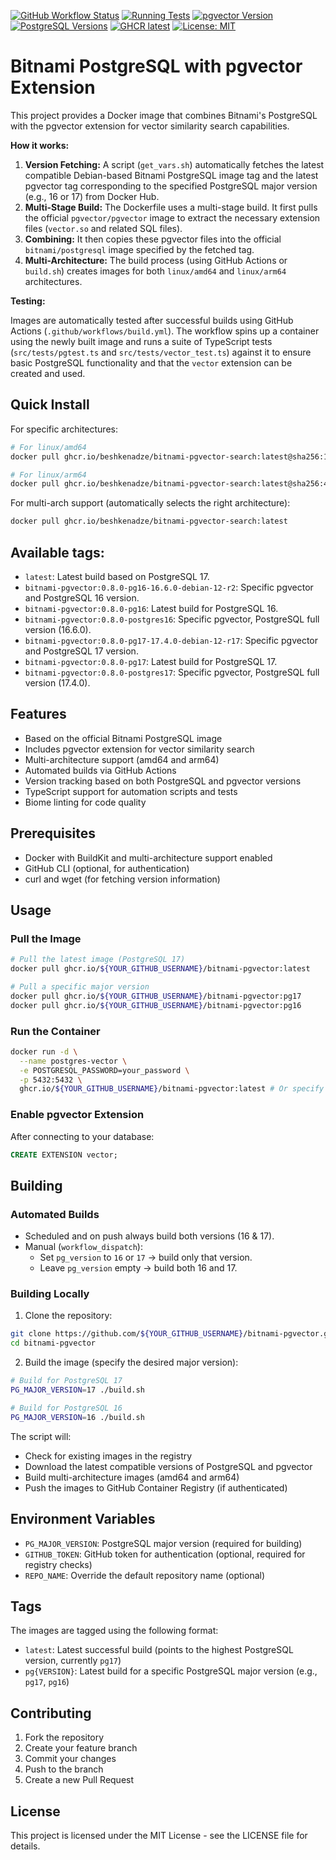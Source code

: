 [![GitHub Workflow Status](https://github.com/beshkenadze/bitnami-pgvector-search/actions/workflows/build.yml/badge.svg)](https://github.com/beshkenadze/bitnami-pgvector-search/actions/workflows/build.yml) [![Running Tests](https://github.com/beshkenadze/bitnami-pgvector-search/actions/workflows/test.yml/badge.svg)](https://github.com/beshkenadze/bitnami-pgvector-search/actions/workflows/test.yml) [![pgvector Version](https://img.shields.io/badge/pgvector-0.8.0-green.svg)](https://github.com/pgvector/pgvector/releases) [![PostgreSQL Versions](https://img.shields.io/badge/PostgreSQL-16%20%7C%2017-blue.svg)](https://www.postgresql.org/) [![GHCR latest](https://img.shields.io/badge/GHCR-latest-blue)](https://github.com/beshkenadze/bitnami-pgvector-search/pkgs/container/bitnami-pgvector) [![License: MIT](https://img.shields.io/badge/License-MIT-yellow.svg)](LICENSE)

# Bitnami PostgreSQL with pgvector Extension

This project provides a Docker image that combines Bitnami's PostgreSQL with the pgvector extension for vector similarity search capabilities.

**How it works:**

1.  **Version Fetching:** A script (`get_vars.sh`) automatically fetches the latest compatible Debian-based Bitnami PostgreSQL image tag and the latest pgvector tag corresponding to the specified PostgreSQL major version (e.g., 16 or 17) from Docker Hub.
2.  **Multi-Stage Build:** The Dockerfile uses a multi-stage build. It first pulls the official `pgvector/pgvector` image to extract the necessary extension files (`vector.so` and related SQL files).
3.  **Combining:** It then copies these pgvector files into the official `bitnami/postgresql` image specified by the fetched tag.
4.  **Multi-Architecture:** The build process (using GitHub Actions or `build.sh`) creates images for both `linux/amd64` and `linux/arm64` architectures.

**Testing:**

Images are automatically tested after successful builds using GitHub Actions (`.github/workflows/build.yml`). The workflow spins up a container using the newly built image and runs a suite of TypeScript tests (`src/tests/pgtest.ts` and `src/tests/vector_test.ts`) against it to ensure basic PostgreSQL functionality and that the `vector` extension can be created and used.

## Quick Install

For specific architectures:

```bash
# For linux/amd64
docker pull ghcr.io/beshkenadze/bitnami-pgvector-search:latest@sha256:1065402f43c9384a0b34a64d6cab0839f9b332b5cb4d75c97161fb12ad25fc92

# For linux/arm64
docker pull ghcr.io/beshkenadze/bitnami-pgvector-search:latest@sha256:4df7853e68c428460c1b529f41e9b5b7dbc7052925c8077980c92c27343dd84f
```

For multi-arch support (automatically selects the right architecture):

```bash
docker pull ghcr.io/beshkenadze/bitnami-pgvector-search:latest
```

## Available tags:

<!-- AVAILABLE_TAGS_START -->

*   `latest`: Latest build based on PostgreSQL 17.
*   `bitnami-pgvector:0.8.0-pg16-16.6.0-debian-12-r2`: Specific pgvector and PostgreSQL 16 version.
*   `bitnami-pgvector:0.8.0-pg16`: Latest build for PostgreSQL 16.
*   `bitnami-pgvector:0.8.0-postgres16`: Specific pgvector, PostgreSQL full version (16.6.0).
*   `bitnami-pgvector:0.8.0-pg17-17.4.0-debian-12-r17`: Specific pgvector and PostgreSQL 17 version.
*   `bitnami-pgvector:0.8.0-pg17`: Latest build for PostgreSQL 17.
*   `bitnami-pgvector:0.8.0-postgres17`: Specific pgvector, PostgreSQL full version (17.4.0).
<!-- AVAILABLE_TAGS_END -->

## Features

- Based on the official Bitnami PostgreSQL image
- Includes pgvector extension for vector similarity search
- Multi-architecture support (amd64 and arm64)
- Automated builds via GitHub Actions
- Version tracking based on both PostgreSQL and pgvector versions
- TypeScript support for automation scripts and tests
- Biome linting for code quality

## Prerequisites

- Docker with BuildKit and multi-architecture support enabled
- GitHub CLI (optional, for authentication)
- curl and wget (for fetching version information)

## Usage

### Pull the Image

```bash
# Pull the latest image (PostgreSQL 17)
docker pull ghcr.io/${YOUR_GITHUB_USERNAME}/bitnami-pgvector:latest

# Pull a specific major version
docker pull ghcr.io/${YOUR_GITHUB_USERNAME}/bitnami-pgvector:pg17
docker pull ghcr.io/${YOUR_GITHUB_USERNAME}/bitnami-pgvector:pg16
```

### Run the Container

```bash
docker run -d \
  --name postgres-vector \
  -e POSTGRESQL_PASSWORD=your_password \
  -p 5432:5432 \
  ghcr.io/${YOUR_GITHUB_USERNAME}/bitnami-pgvector:latest # Or specify :pg17 or :pg16
```

### Enable pgvector Extension

After connecting to your database:

```sql
CREATE EXTENSION vector;
```

## Building

### Automated Builds

- Scheduled and on push always build both versions (16 & 17).
- Manual (`workflow_dispatch`):
  - Set `pg_version` to `16` or `17` → build only that version.
  - Leave `pg_version` empty → build both 16 and 17.

### Building Locally

1. Clone the repository:

```bash
git clone https://github.com/${YOUR_GITHUB_USERNAME}/bitnami-pgvector.git
cd bitnami-pgvector
```

2. Build the image (specify the desired major version):

```bash
# Build for PostgreSQL 17
PG_MAJOR_VERSION=17 ./build.sh

# Build for PostgreSQL 16
PG_MAJOR_VERSION=16 ./build.sh
```

The script will:

- Check for existing images in the registry
- Download the latest compatible versions of PostgreSQL and pgvector
- Build multi-architecture images (amd64 and arm64)
- Push the images to GitHub Container Registry (if authenticated)

## Environment Variables

- `PG_MAJOR_VERSION`: PostgreSQL major version (required for building)
- `GITHUB_TOKEN`: GitHub token for authentication (optional, required for registry checks)
- `REPO_NAME`: Override the default repository name (optional)

## Tags

The images are tagged using the following format:

- `latest`: Latest successful build (points to the highest PostgreSQL version, currently `pg17`)
- `pg{VERSION}`: Latest build for a specific PostgreSQL major version (e.g., `pg17`, `pg16`)

## Contributing

1. Fork the repository
2. Create your feature branch
3. Commit your changes
4. Push to the branch
5. Create a new Pull Request

## License

This project is licensed under the MIT License - see the LICENSE file for details.
